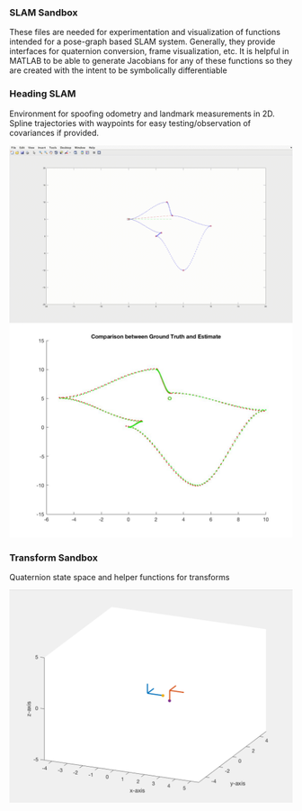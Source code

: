 ### SLAM Sandbox
These files are needed for experimentation and visualization of functions intended for a pose-graph based SLAM system. 
Generally, they provide interfaces for quaternion conversion, frame visualization, etc. 
It is helpful in MATLAB to be able to generate Jacobians for any of these functions so they are created with the intent to be symbolically differentiable

### Heading SLAM
Environment for spoofing odometry and landmark measurements in 2D. Spline trajectories with waypoints for easy testing/observation of covariances if provided.

<img src="images/sim.gif" >
<img src="images/gt_vs_estimate.jpg" >




### Transform Sandbox
Quaternion state space and helper functions for transforms

<img src="images/transforms.png" >
